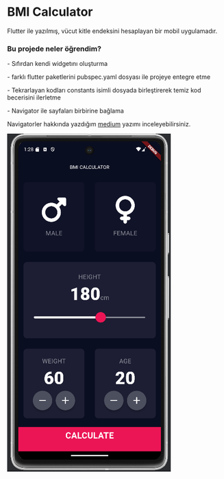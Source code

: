# BMI Calculator
 Flutter ile yazılmış, vücut kitle endeksini hesaplayan bir mobil uygulamadır.
 <h3>Bu projede neler öğrendim?</h3>
 <p>- Sıfırdan kendi widgetını oluşturma</p>
 <p>- farklı flutter paketlerini pubspec.yaml dosyası ile projeye entegre etme</p>
 <p>- Tekrarlayan kodları constants isimli dosyada birleştirerek temiz kod becerisini ilerletme</p>
 <p>- Navigator ile sayfaları birbirine bağlama</p>
<p>Navigatorler hakkında yazdığım <a href="https://medium.com/@dlrkardas/flutterda-navigator-93f131554c4c">medium</a> yazımı inceleyebilirsiniz.</p>

![BMI Calculator](https://github.com/DilaraKardas/BMI-Calculator/blob/main/bmi.png)

